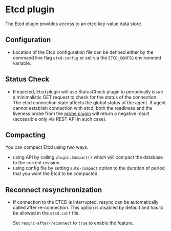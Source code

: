 # Etcd plugin

The Etcd plugin provides access to an etcd key-value data store.

## Configuration

- Location of the Etcd configuration file can be defined either by the 
  command line flag `etcd-config` or set via the `ETCD_CONFIG`
  environment variable.

## Status Check

- If injected, Etcd plugin will use StatusCheck plugin to periodically
  issue a minimalistic GET request to check for the status
  of the connection.
  The etcd connection state affects the global status of the agent.
  If agent cannot establish connection with etcd, both the readiness
  and the liveness probe from the [probe plugin](../../../health/probe)
  will return a negative result (accessible only via REST API in such
  case).

## Compacting

You can compact Etcd using two ways.

- using API by calling `plugin.Compact()` which will compact the database
  to the current revision.
- using config file by setting `auto-compact` option to the duration of
  period that you want the Etcd to be compacted.

## Reconnect resynchronization

- If connection to the ETCD is interrupted, resync can be automatically called 
  after re-connection. This option is disabled by default and has to be allowed
  in the `etcd.conf` file.
  
  Set `resync-after-reconnect` to `true` to enable the feature.
